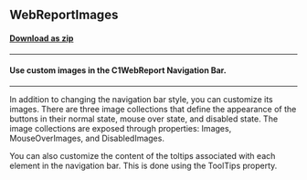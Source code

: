 ## WebReportImages 
#### [Download as zip](https://minhaskamal.github.io/DownGit/#/home?url=https://github.com/GrapeCity/ComponentOne-WinForms-Samples/tree/master/NetFramework\Reports\C1WebReport\CS\CustomNavBar3)
____
#### Use custom images in the C1WebReport Navigation Bar.
____
In addition to changing the navigation bar style, you can customize its images. There are three image collections that define the appearance of the buttons in their normal state, mouse over state, and disabled state. The image collections are exposed through properties: Images, MouseOverImages, and DisabledImages. 

You can also customize the content of the toltips associated with each element in the navigation bar. This is done using the ToolTips property. 



